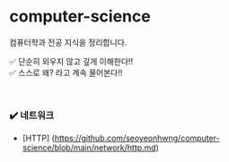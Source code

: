 # computer-science
컴퓨터학과 전공 지식을 정리합니다.

✅ 단순히 외우지 않고 깊게 이해한다!!     
✅ 스스로 왜? 라고 계속 물어본다!!     

<br>

### ✔️ 네트워크
* [HTTP] (https://github.com/seoyeonhwng/computer-science/blob/main/network/http.md) 
